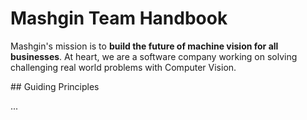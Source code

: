 # Mashgin Team Handbook

Mashgin's mission is to **build the future of machine vision for all businesses**. At heart, we are a software company working on solving challenging real world problems with Computer Vision.

<a name="principles"/>
## Guiding Principles

...

